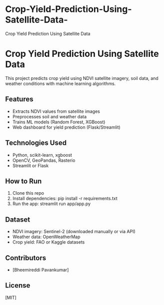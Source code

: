 # Crop-Yield-Prediction-Using-Satellite-Data-
Crop Yield Prediction Using Satellite Data 
# Crop Yield Prediction Using Satellite Data

This project predicts crop yield using NDVI satellite imagery, soil data, and weather conditions with machine learning algorithms.

## Features
- Extracts NDVI values from satellite images
- Preprocesses soil and weather data
- Trains ML models (Random Forest, XGBoost)
- Web dashboard for yield prediction (Flask/Streamlit)

## Technologies Used
- Python, scikit-learn, xgboost
- OpenCV, GeoPandas, Rasterio
- Streamlit or Flask

## How to Run
1. Clone this repo
2. Install dependencies: pip install -r requirements.txt
3. Run the app: streamlit run app/app.py

## Dataset
- NDVI imagery: Sentinel-2 (downloaded manually or via API)
- Weather data: OpenWeatherMap
- Crop yield: FAO or Kaggle datasets

## Contributors
- [Bheemireddi Pavankumar]

## License
[MIT]
